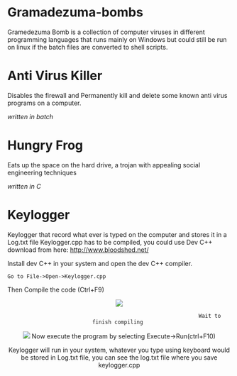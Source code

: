 # Gramadezuma-bombs
Gramedezuma Bomb is a collection of computer viruses in different programming languages that runs mainly on Windows but could still be run on linux if the batch files are converted to shell scripts.

# Anti Virus Killer
Disables the firewall and Permanently kill and delete some known anti virus programs on a computer.

<i> written in batch </i>

# Hungry Frog
Eats up the space on the hard drive, a trojan with appealing social engineering techniques

<i> written in C </i>

# Keylogger
Keylogger that record what ever is typed on the computer and stores it in a Log.txt file
Keylogger.cpp has to be compiled, you could use Dev C++ download from here: http://www.bloodshed.net/
    
Install dev C++ in your system and open the dev C++ compiler.

    Go to File->Open->Keylogger.cpp
    
Then Compile the code (Ctrl+F9)
<div align="center">
  <img src="https://lh4.googleusercontent.com/-5JF_qhTYNA8/TYMVyaczGeI/AAAAAAAAAYc/P0U11btwi1c/s1600/Virus+kEYLOGGERS+using+Visual+C%252B%252B+1.JPG">
  
                                                             
                                                             
                                                             Wait to finish compiling 
  <div align="center">
  <img src="https://lh4.googleusercontent.com/-xKJxOf7V2xg/TYMVbqdKfwI/AAAAAAAAAYY/d0yNmdDxgDo/s1600/Virus+kEYLOGGERS+using+Visual+C%252B%252B+2.JPG">
  Now execute the program by selecting Execute->Run(ctrl+F10)
  
  <p>Keylogger will run in your system, whatever you type using keyboard would be stored in Log.txt file, you can see the log.txt file where you save keylogger.cpp<p>
